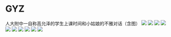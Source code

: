 # GYZ
人大附中一自称高允泽的学生上课时间和小姑娘的不雅对话（含图）
![](https://github.com/SBRDFZ/GYZ/raw/master/gyz0.png)
![](https://github.com/SBRDFZ/GYZ/raw/master/gyz1.png)
![](https://github.com/SBRDFZ/GYZ/raw/master/gyz2.png)
![](https://github.com/SBRDFZ/GYZ/raw/master/gyz3.png)
![](https://github.com/SBRDFZ/GYZ/raw/master/gyz4.png)
![](https://github.com/SBRDFZ/GYZ/raw/master/gyz5.png)
![](https://github.com/SBRDFZ/GYZ/raw/master/gyz6.jpg)
![](https://github.com/SBRDFZ/GYZ/raw/master/gyz7.jpg)
![](https://github.com/SBRDFZ/GYZ/raw/master/gyz8.jpg)
![](https://github.com/SBRDFZ/GYZ/raw/master/gyz9.jpg)
